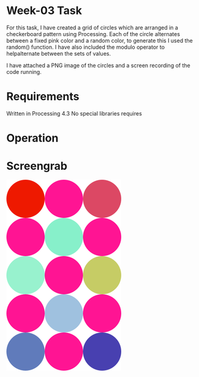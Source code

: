 # Week-03 Task
For this task, I have created a grid of circles which are arranged in a checkerboard pattern using Processing. Each of the circle alternates between a fixed pink color and a random color, to generate this I used the random() function. I have also included the modulo operator to helpalternate between the sets of values.

I have attached a PNG image of the circles and a screen recording of the code running.

# Requirements
Written in Processing 4.3 
No special libraries requires

# Operation

# Screengrab
![circlegrid](checkerboard-0002.png)
